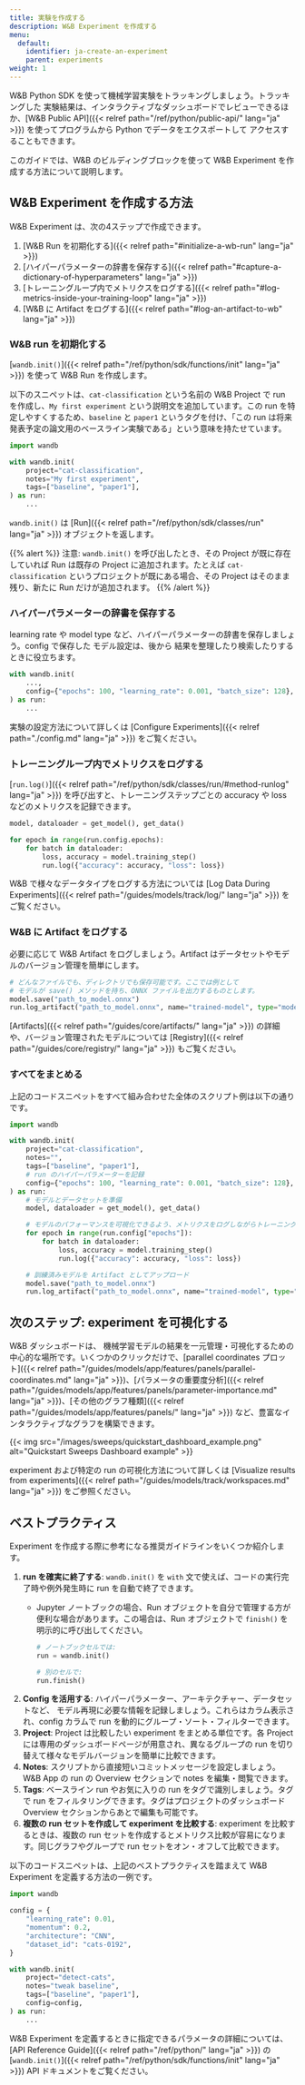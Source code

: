 ```yaml
---
title: 実験を作成する
description: W&B Experiment を作成する
menu:
  default:
    identifier: ja-create-an-experiment
    parent: experiments
weight: 1
---
```


W&B Python SDK を使って機械学習実験をトラッキングしましょう。トラッキングした 実験結果は、インタラクティブなダッシュボードでレビューできるほか、[W&B Public API]({{< relref path="/ref/python/public-api/" lang="ja" >}}) を使ってプログラムから Python でデータをエクスポートして アクセスすることもできます。

このガイドでは、W&B のビルディングブロックを使って W&B Experiment を作成する方法について説明します。

## W&B Experiment を作成する方法

W&B Experiment は、次の4ステップで作成できます。

1. [W&B Run を初期化する]({{< relref path="#initialize-a-wb-run" lang="ja" >}})
2. [ハイパーパラメーターの辞書を保存する]({{< relref path="#capture-a-dictionary-of-hyperparameters" lang="ja" >}})
3. [トレーニングループ内でメトリクスをログする]({{< relref path="#log-metrics-inside-your-training-loop" lang="ja" >}})
4. [W&B に Artifact をログする]({{< relref path="#log-an-artifact-to-wb" lang="ja" >}})

### W&B run を初期化する
[`wandb.init()`]({{< relref path="/ref/python/sdk/functions/init" lang="ja" >}}) を使って W&B Run を作成します。

以下のスニペットは、`cat-classification` という名前の W&B Project で run を作成し、`My first experiment` という説明文を追加しています。この run を特定しやすくするため、`baseline` と `paper1` というタグを付け、「この run は将来発表予定の論文用のベースライン実験である」という意味を持たせています。

```python
import wandb

with wandb.init(
    project="cat-classification",
    notes="My first experiment",
    tags=["baseline", "paper1"],
) as run:
    ...
```

`wandb.init()` は [Run]({{< relref path="/ref/python/sdk/classes/run" lang="ja" >}}) オブジェクトを返します。

{{% alert %}}
注意: `wandb.init()` を呼び出したとき、その Project が既に存在していれば Run は既存の Project に追加されます。たとえば `cat-classification` というプロジェクトが既にある場合、その Project はそのまま残り、新たに Run だけが追加されます。
{{% /alert %}}

### ハイパーパラメーターの辞書を保存する
learning rate や model type など、ハイパーパラメーターの辞書を保存しましょう。config で保存した モデル設定は、後から 結果を整理したり検索したりするときに役立ちます。

```python
with wandb.init(
    ...,
    config={"epochs": 100, "learning_rate": 0.001, "batch_size": 128},
) as run:
    ...
```

実験の設定方法について詳しくは [Configure Experiments]({{< relref path="./config.md" lang="ja" >}}) をご覧ください。

### トレーニングループ内でメトリクスをログする
[`run.log()`]({{< relref path="/ref/python/sdk/classes/run/#method-runlog" lang="ja" >}}) を呼び出すと、トレーニングステップごとの accuracy や loss などのメトリクスを記録できます。

```python
model, dataloader = get_model(), get_data()

for epoch in range(run.config.epochs):
    for batch in dataloader:
        loss, accuracy = model.training_step()
        run.log({"accuracy": accuracy, "loss": loss})
```

W&B で様々なデータタイプをログする方法については [Log Data During Experiments]({{< relref path="/guides/models/track/log/" lang="ja" >}}) をご覧ください。

### W&B に Artifact をログする
必要に応じて W&B Artifact をログしましょう。Artifact はデータセットやモデルのバージョン管理を簡単にします。

```python
# どんなファイルでも、ディレクトリでも保存可能です。ここでは例として
# モデルが save() メソッドを持ち、ONNX ファイルを出力するものとします。
model.save("path_to_model.onnx")
run.log_artifact("path_to_model.onnx", name="trained-model", type="model")
```
[Artifacts]({{< relref path="/guides/core/artifacts/" lang="ja" >}}) の詳細や、バージョン管理されたモデルについては [Registry]({{< relref path="/guides/core/registry/" lang="ja" >}}) もご覧ください。

### すべてをまとめる
上記のコードスニペットをすべて組み合わせた全体のスクリプト例は以下の通りです。

```python
import wandb

with wandb.init(
    project="cat-classification",
    notes="",
    tags=["baseline", "paper1"],
    # run のハイパーパラメーターを記録
    config={"epochs": 100, "learning_rate": 0.001, "batch_size": 128},
) as run:
    # モデルとデータセットを準備
    model, dataloader = get_model(), get_data()

    # モデルのパフォーマンスを可視化できるよう、メトリクスをログしながらトレーニングを実行
    for epoch in range(run.config["epochs"]):
        for batch in dataloader:
            loss, accuracy = model.training_step()
            run.log({"accuracy": accuracy, "loss": loss})

    # 訓練済みモデルを Artifact としてアップロード
    model.save("path_to_model.onnx")
    run.log_artifact("path_to_model.onnx", name="trained-model", type="model")
```

## 次のステップ: experiment を可視化する
W&B ダッシュボードは、 機械学習モデルの結果を一元管理・可視化するための中心的な場所です。いくつかのクリックだけで、[parallel coordinates プロット]({{< relref path="/guides/models/app/features/panels/parallel-coordinates.md" lang="ja" >}})、[パラメータの重要度分析]({{< relref path="/guides/models/app/features/panels/parameter-importance.md" lang="ja" >}})、[その他のグラフ種類]({{< relref path="/guides/models/app/features/panels/" lang="ja" >}}) など、豊富なインタラクティブなグラフを構築できます。

{{< img src="/images/sweeps/quickstart_dashboard_example.png" alt="Quickstart Sweeps Dashboard example" >}}

experiment および特定の run の可視化方法について詳しくは [Visualize results from experiments]({{< relref path="/guides/models/track/workspaces.md" lang="ja" >}}) をご参照ください。

## ベストプラクティス
Experiment を作成する際に参考になる推奨ガイドラインをいくつか紹介します。

1. **run を確実に終了する**: `wandb.init()` を `with` 文で使えば、コードの実行完了時や例外発生時に run を自動で終了できます。
    * Jupyter ノートブックの場合、Run オブジェクトを自分で管理する方が便利な場合があります。この場合は、Run オブジェクトで `finish()` を明示的に呼び出してください。

        ```python
        # ノートブックセルでは:
        run = wandb.init()

        # 別のセルで:
        run.finish()
        ```
2. **Config を活用する**: ハイパーパラメーター、アーキテクチャー、データセットなど、 モデル再現に必要な情報を記録しましょう。これらはカラム表示され、config カラムで run を動的にグループ・ソート・フィルターできます。
3. **Project**: Project は比較したい experiment をまとめる単位です。各 Project には専用のダッシュボードページが用意され、異なるグループの run を切り替えて様々なモデルバージョンを簡単に比較できます。
4. **Notes**: スクリプトから直接短いコミットメッセージを設定しましょう。W&B App の run の Overview セクションで notes を編集・閲覧できます。
5. **Tags**: ベースライン run やお気に入りの run をタグで識別しましょう。タグで run をフィルタリングできます。タグはプロジェクトのダッシュボード Overview セクションからあとで編集も可能です。
6. **複数の run セットを作成して experiment を比較する**: experiment を比較するときは、複数の run セットを作成するとメトリクス比較が容易になります。同じグラフやグループで run セットをオン・オフして比較できます。

以下のコードスニペットは、上記のベストプラクティスを踏まえて W&B Experiment を定義する方法の一例です。

```python
import wandb

config = {
    "learning_rate": 0.01,
    "momentum": 0.2,
    "architecture": "CNN",
    "dataset_id": "cats-0192",
}

with wandb.init(
    project="detect-cats",
    notes="tweak baseline",
    tags=["baseline", "paper1"],
    config=config,
) as run:
    ...
```

W&B Experiment を定義するときに指定できるパラメータの詳細については、[API Reference Guide]({{< relref path="/ref/python/" lang="ja" >}}) の [`wandb.init()`]({{< relref path="/ref/python/sdk/functions/init" lang="ja" >}}) API ドキュメントをご覧ください。